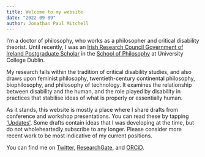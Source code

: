 ```yaml
---
title: Welcome to my website
date: "2022-09-09"
author: Jonathan Paul Mitchell
---
```

I’m a doctor of philosophy, who works as a philosopher and critical disability theorist. Until recently, I was an [Irish Research Council Government of Ireland Postgraduate Scholar](https://research.ie/) in the [School of Philosophy](https://www.ucd.ie/philosophy/) at University College Dublin.

My research falls within the tradition of critical disability studies, and also draws upon feminist philosophy, twentieth-century continental philosophy, biophilosophy, and philosophy of technology. It examines the relationship between disability and the human, and the role played by disability in practices that stabilise ideas of what is properly or essentially human.

As it stands, this website is mostly a place where I share drafts from conference and workshop presentations. You can read these by tapping ['Updates'](/posts/). Some drafts contain ideas that I was developing at the time, but do not wholeheartedly subscribe to any longer. Please consider more recent work to be most indicative of my current positions.

You can find me on [Twitter](http://twitter.com/UncouthRegions/), [ResearchGate](https://www.researchgate.net/profile/Jonathan-Mitchell-4), and [ORCiD](https://orcid.org/0000-0003-4107-7453).